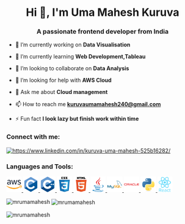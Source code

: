 <h1 align="center">Hi 👋, I'm Uma Mahesh Kuruva</h1>
<h3 align="center">A passionate frontend developer from India</h3>

- 🔭 I’m currently working on **Data Visualisation**

- 🌱 I’m currently learning **Web Development,Tableau**

- 👯 I’m looking to collaborate on **Data Analysis**

- 🤝 I’m looking for help with **AWS Cloud**

- 💬 Ask me about **Cloud management**

- 📫 How to reach me **kuruvaumamahesh240@gmail.com**

- ⚡ Fun fact **I look lazy but finish work within time**

<h3 align="left">Connect with me:</h3>
<p align="left">
<a href="https://linkedin.com/in/https://www.linkedin.com/in/kuruva-uma-mahesh-525b16282/" target="blank"><img align="center" src="https://raw.githubusercontent.com/rahuldkjain/github-profile-readme-generator/master/src/images/icons/Social/linked-in-alt.svg" alt="https://www.linkedin.com/in/kuruva-uma-mahesh-525b16282/" height="30" width="40" /></a>
</p>

<h3 align="left">Languages and Tools:</h3>
<p align="left"> <a href="https://aws.amazon.com" target="_blank" rel="noreferrer"> <img src="https://raw.githubusercontent.com/devicons/devicon/master/icons/amazonwebservices/amazonwebservices-original-wordmark.svg" alt="aws" width="40" height="40"/> </a> <a href="https://www.cprogramming.com/" target="_blank" rel="noreferrer"> <img src="https://raw.githubusercontent.com/devicons/devicon/master/icons/c/c-original.svg" alt="c" width="40" height="40"/> </a> <a href="https://www.w3schools.com/cpp/" target="_blank" rel="noreferrer"> <img src="https://raw.githubusercontent.com/devicons/devicon/master/icons/cplusplus/cplusplus-original.svg" alt="cplusplus" width="40" height="40"/> </a> <a href="https://www.w3schools.com/css/" target="_blank" rel="noreferrer"> <img src="https://raw.githubusercontent.com/devicons/devicon/master/icons/css3/css3-original-wordmark.svg" alt="css3" width="40" height="40"/> </a> <a href="https://www.w3.org/html/" target="_blank" rel="noreferrer"> <img src="https://raw.githubusercontent.com/devicons/devicon/master/icons/html5/html5-original-wordmark.svg" alt="html5" width="40" height="40"/> </a> <a href="https://www.java.com" target="_blank" rel="noreferrer"> <img src="https://raw.githubusercontent.com/devicons/devicon/master/icons/java/java-original.svg" alt="java" width="40" height="40"/> </a> <a href="https://www.mysql.com/" target="_blank" rel="noreferrer"> <img src="https://raw.githubusercontent.com/devicons/devicon/master/icons/mysql/mysql-original-wordmark.svg" alt="mysql" width="40" height="40"/> </a> <a href="https://www.oracle.com/" target="_blank" rel="noreferrer"> <img src="https://raw.githubusercontent.com/devicons/devicon/master/icons/oracle/oracle-original.svg" alt="oracle" width="40" height="40"/> </a> <a href="https://www.python.org" target="_blank" rel="noreferrer"> <img src="https://raw.githubusercontent.com/devicons/devicon/master/icons/python/python-original.svg" alt="python" width="40" height="40"/> </a> <a href="https://reactjs.org/" target="_blank" rel="noreferrer"> <img src="https://raw.githubusercontent.com/devicons/devicon/master/icons/react/react-original-wordmark.svg" alt="react" width="40" height="40"/> </a> </p>

<p><img align="left" src="https://github-readme-stats.vercel.app/api/top-langs?username=mrumamahesh&show_icons=true&locale=en&layout=compact" alt="mrumamahesh" /></p>

<p>&nbsp;<img align="center" src="https://github-readme-stats.vercel.app/api?username=mrumamahesh&show_icons=true&locale=en" alt="mrumamahesh" /></p>

<p><img align="center" src="https://github-readme-streak-stats.herokuapp.com/?user=mrumamahesh&" alt="mrumamahesh" /></p>
